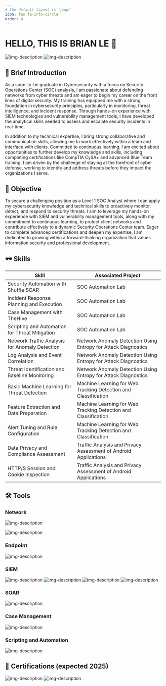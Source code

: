 ```yaml
---
# the default layout is 'page'
icon: fas fa-info-circle
order: 4
---
```

<!-- 
> Add Markdown syntax content to file `_tabs/about.md`{: .filepath } and it will show up on this page.
{: .prompt-tip } 
-->

# HELLO, THIS IS BRIAN LE 👋

<!--
**BrianLe-1904/BrianLe-1904** is a ✨ _special_ ✨ repository because its `README.md` (this file) appears on your GitHub profile.

Here are some ideas to get you started:

- 🔭 I’m currently working on ...
- 🌱 I’m currently learning ...
- 👯 I’m looking to collaborate on ...
- 🤔 I’m looking for help with ...
- 💬 Ask me about ...
- 📫 How to reach me: ...
- 😄 Pronouns: ...
- ⚡ Fun fact: ...
-->
<div>

![img-description](https://img.shields.io/badge/-LinkedIn-0072b1?&style=for-the-badge&logo=linkedin&logoColor=white")
![img-description](https://img.shields.io/badge/-Instagram-E4405F?&style=for-the-badge&logo=instagram&logoColor=white")
</div>

## 🌱 Brief Introduction
As a soon-to-be graduate in Cybersecurity with a focus on Security Operations Center (SOC) analysis, I am passionate about defending networks from cyber threats and am eager to begin my career on the front lines of digital security. My training has equipped me with a strong foundation in cybersecurity principles, particularly in monitoring, threat intelligence, and incident response. Through hands-on experience with SIEM technologies and vulnerability management tools, I have developed the analytical skills needed to assess and escalate security incidents in real-time.

In addition to my technical expertise, I bring strong collaborative and communication skills, allowing me to work effectively within a team and interface with clients. Committed to continuous learning, I am excited about opportunities to further develop my knowledge and skills, including completing certifications like CompTIA CySA+ and advanced Blue Team training. I am driven by the challenge of staying at the forefront of cyber defense, working to identify and address threats before they impact the organizations I serve.

## 🔭 Objective
To secure a challenging position as a Level 1 SOC Analyst where I can apply my cybersecurity knowledge and technical skills to proactively monitor, detect, and respond to security threats. I aim to leverage my hands-on experience with SIEM and vulnerability management tools, along with my commitment to continuous learning, to protect client networks and contribute effectively to a dynamic Security Operations Center team. Eager to complete advanced certifications and deepen my expertise, I am dedicated to growing within a forward-thinking organization that values information security and professional development.

## 🕶️ Skills

| Skill                                         | Associated Project         |
|-----------------------------------------------|----------------------------|
| Security Automation with Shuffle SOAR         | SOC Automation Lab|
| Incident Response Planning and Execution      | SOC Automation Lab|
| Case Management with TheHive                  | SOC Automation Lab|
| Scripting and Automation for Threat Mitigation | SOC Automation Lab|
| Network Traffic Analysis for Anomaly Detection |	Network Anomaly Detection Using Entropy for Attack Diagnostics|
| Log Analysis and Event Correlation             |	Network Anomaly Detection Using Entropy for Attack Diagnostics|
| Threat Identification and Baseline Monitoring  |	Network Anomaly Detection Using Entropy for Attack Diagnostics|
| Basic Machine Learning for Threat Detection    |	Machine Learning for Web Tracking Detection and Classification|
| Feature Extraction and Data Preparation        |	Machine Learning for Web Tracking Detection and Classification|
| Alert Tuning and Rule Configuration            |	Machine Learning for Web Tracking Detection and Classification|
| Data Privacy and Compliance Assessment         |	Traffic Analysis and Privacy Assessment of Android Applications|
| HTTP/S Session and Cookie Inspection           |	Traffic Analysis and Privacy Assessment of Android Applications|


## 🛠️ Tools

### Network

![img-description](https://img.shields.io/badge/-Wireshark-1679A7?&style=for-the-badge&logo=Wireshark&logoColor=white)

![img-description](https://img.shields.io/badge/-mitmproxy-4CAF50?style=for-the-badge&logo=mitmproxy&logoColor=white)


### Endpoint

![img-description](https://img.shields.io/badge/-Microsoft_Defender_for_Endpoint-00A4EF?&style=for-the-badge&logo=Microsoft&logoColor=white)


### SIEM

![img-description](https://img.shields.io/badge/-Microsoft_Sentinel-0078D4?&style=for-the-badge&logo=Microsoft&logoColor=white)
![img-description](https://img.shields.io/badge/-Splunk-000000?&style=for-the-badge&logo=Splunk&logoColor=white)
![img-description](https://img.shields.io/badge/-Elastic-005571?&style=for-the-badge&logo=Elastic&logoColor=white)
![img-description](https://img.shields.io/badge/-Wazuh-0050DB?style=for-the-badge&logo=Wazuh&logoColor=white)


### SOAR
![img-description](https://img.shields.io/badge/-Shuffle-181717?style=for-the-badge&logo=Shuffle&logoColor=white)

### Case Management
![img-description](https://img.shields.io/badge/-TheHive-FADA5E?style=for-the-badge&logo=TheHive&logoColor=black)

### Scripting and Automation
![img-description](https://img.shields.io/badge/-Python-3776AB?style=for-the-badge&logo=Python&logoColor=white)


## 📄 Certifications (expected 2025)

![img-description](https://img.shields.io/badge/-CompTIA_CySA+-E00A22?style=for-the-badge&logo=CompTIA&logoColor=white)
![img-description](https://img.shields.io/badge/-Security_Blue_Team_BTL1-0A66C2?style=for-the-badge&logo=SecurityBlueTeam&logoColor=white)

<!--
<div>
<img src="https://img.shields.io/badge/-Security%2B-FF0000?&style=for-the-badge&logo=CompTIA&logoColor=white" />
<img src="https://img.shields.io/badge/-Network%2B-007ACC?&style=for-the-badge&logo=CompTIA&logoColor=white" />
<img src="https://img.shields.io/badge/-A%2B-4D4D4D?&style=for-the-badge&logo=CompTIA&logoColor=white" />
<img src="https://img.shields.io/badge/-CDSA-006400?&style=for-the-badge&logoColor=white" />
<img src="https://img.shields.io/badge/-CCD-000080?&style=for-the-badge&logoColor=white" />
</div>
-->

<!-- 
## 💻 Projects
- <a href="https://github.com/BrianLe-1904/SOC-Automation-Lab.git">SOC Automation Project</a>
- <a href="https://github.com/BrianLe-1904/Network-Anomaly-Detection-Using-Entropy-for-Attack-Diagnostics.git">Network Anomaly Detection Using Entropy for Attack Diagnostics</a>
- <a href="https://github.com/BrianLe-1904/Machine-Learning-for-Web-Tracking-Detection-and-Classification.git">Machine Learning for Web Tracking Detection and Classification</a>
- <a href="https://github.com/BrianLe-1904/Machine-Learning-for-Web-Tracking-Detection-and-Classification.git">Traffic Analysis and Privacy Assessment of Android Applications</a> 
-->
